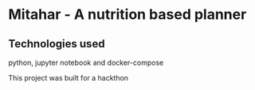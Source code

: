 # Mitahar - A nutrition based planner

## Technologies used

python, jupyter notebook and docker-compose

This project was built for a hackthon
